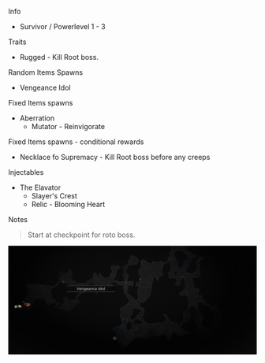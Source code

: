 Info

- Survivor / Powerlevel 1 - 3

Traits

- Rugged - Kill Root boss.

Random Items Spawns

- Vengeance Idol

Fixed Items spawns

- Aberration
  - Mutator - Reinvigorate

Fixed Items spawns - conditional rewards

- Necklace fo Supremacy - Kill Root boss before any creeps

Injectables

- The Elavator
  - Slayer's Crest
  - Relic - Blooming Heart

Notes

> Start at checkpoint for roto boss.

![](info/mini-map.png)
